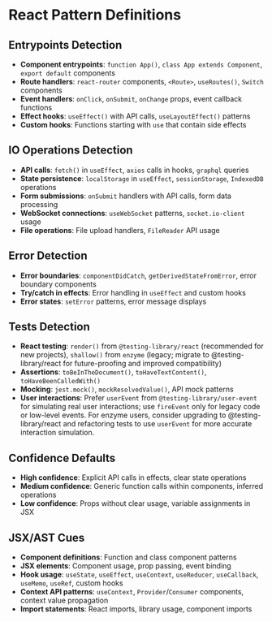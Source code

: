# React Pattern Definitions

## Entrypoints Detection
- **Component entrypoints**: `function App()`, `class App extends Component`, `export default` components
- **Route handlers**: `react-router` components, `<Route>`, `useRoutes()`, `Switch` components
- **Event handlers**: `onClick`, `onSubmit`, `onChange` props, event callback functions
- **Effect hooks**: `useEffect()` with API calls, `useLayoutEffect()` patterns
- **Custom hooks**: Functions starting with `use` that contain side effects

## IO Operations Detection
- **API calls**: `fetch()` in `useEffect`, `axios` calls in hooks, `graphql` queries
- **State persistence**: `localStorage` in `useEffect`, `sessionStorage`, `IndexedDB` operations
- **Form submissions**: `onSubmit` handlers with API calls, form data processing
- **WebSocket connections**: `useWebSocket` patterns, `socket.io-client` usage
- **File operations**: File upload handlers, `FileReader` API usage

## Error Detection
- **Error boundaries**: `componentDidCatch`, `getDerivedStateFromError`, error boundary components
- **Try/catch in effects**: Error handling in `useEffect` and custom hooks
- **Error states**: `setError` patterns, error message displays

## Tests Detection
- **React testing**: `render()` from `@testing-library/react` (recommended for new projects), `shallow()` from `enzyme` (legacy; migrate to @testing-library/react for future-proofing and improved compatibility)
- **Assertions**: `toBeInTheDocument()`, `toHaveTextContent()`, `toHaveBeenCalledWith()`
- **Mocking**: `jest.mock()`, `mockResolvedValue()`, API mock patterns
- **User interactions**: Prefer `userEvent` from `@testing-library/user-event` for simulating real user interactions; use `fireEvent` only for legacy code or low-level events. For enzyme users, consider upgrading to @testing-library/react and refactoring tests to use `userEvent` for more accurate interaction simulation.

## Confidence Defaults
- **High confidence**: Explicit API calls in effects, clear state operations
- **Medium confidence**: Generic function calls within components, inferred operations
- **Low confidence**: Props without clear usage, variable assignments in JSX

## JSX/AST Cues
- **Component definitions**: Function and class component patterns
- **JSX elements**: Component usage, prop passing, event binding
- **Hook usage**: `useState`, `useEffect`, `useContext`, `useReducer`, `useCallback`, `useMemo`, `useRef`, custom hooks
- **Context API patterns**: `useContext`, `Provider`/`Consumer` components, context value propagation
- **Import statements**: React imports, library usage, component imports

